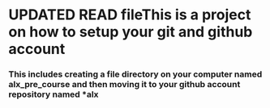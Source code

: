 # UPDATED READ fileThis is a project on how to setup your git and github account
### This includes creating a file directory on your computer named alx_pre_course and then moving it to your github account repository named *alx
